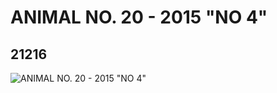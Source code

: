 # ANIMAL NO. 20 - 2015 "NO 4"
## 21216
![ANIMAL NO. 20 - 2015 "NO 4"](https://lc-www-live-s.legocdn.com/media/bricks/5/2/6115173.jpg)